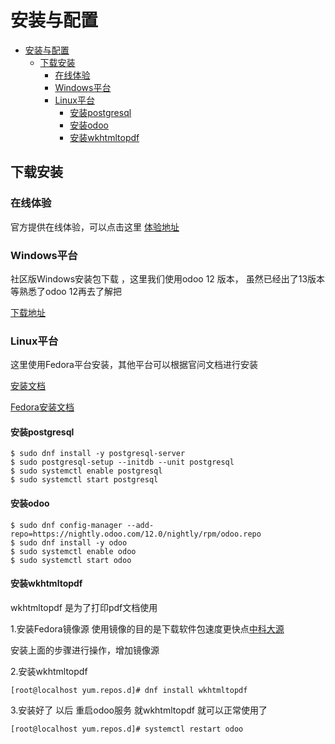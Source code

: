 # 安装与配置

<!-- TOC -->

- [安装与配置](#%e5%ae%89%e8%a3%85%e4%b8%8e%e9%85%8d%e7%bd%ae)
  - [下载安装](#%e4%b8%8b%e8%bd%bd%e5%ae%89%e8%a3%85)
    - [在线体验](#%e5%9c%a8%e7%ba%bf%e4%bd%93%e9%aa%8c)
    - [Windows平台](#windows%e5%b9%b3%e5%8f%b0)
    - [Linux平台](#linux%e5%b9%b3%e5%8f%b0)
      - [安装postgresql](#%e5%ae%89%e8%a3%85postgresql)
      - [安装odoo](#%e5%ae%89%e8%a3%85odoo)
      - [安装wkhtmltopdf](#%e5%ae%89%e8%a3%85wkhtmltopdf)

<!-- /TOC -->

## 下载安装


### 在线体验
官方提供在线体验，可以点击这里 [体验地址](http://demo.odoo.com)

### Windows平台

社区版Windows安装包下载 ，这里我们使用odoo 12 版本， 虽然已经出了13版本
等熟悉了odoo 12再去了解把

[下载地址](http://nightly.odoo.com/12.0/nightly/exe/)


### Linux平台

这里使用Fedora平台安装，其他平台可以根据官问文档进行安装

[安装文档](https://www.odoo.com/documentation/12.0/setup/install.html)


[Fedora安装文档](https://www.odoo.com/documentation/12.0/setup/install.html#fedora)


#### 安装postgresql
```
$ sudo dnf install -y postgresql-server
$ sudo postgresql-setup --initdb --unit postgresql
$ sudo systemctl enable postgresql
$ sudo systemctl start postgresql
```

#### 安装odoo
```
$ sudo dnf config-manager --add-repo=https://nightly.odoo.com/12.0/nightly/rpm/odoo.repo
$ sudo dnf install -y odoo
$ sudo systemctl enable odoo
$ sudo systemctl start odoo
```

#### 安装wkhtmltopdf

wkhtmltopdf 是为了打印pdf文档使用

1.安装Fedora镜像源
使用镜像的目的是下载软件包速度更快点[中科大源](http://mirrors.ustc.edu.cn/help/fedora.html)

安装上面的步骤进行操作，增加镜像源


2.安装wkhtmltopdf
```
[root@localhost yum.repos.d]# dnf install wkhtmltopdf
```


3.安装好了 以后 重启odoo服务 就wkhtmltopdf 就可以正常使用了
```
[root@localhost yum.repos.d]# systemctl restart odoo
```

